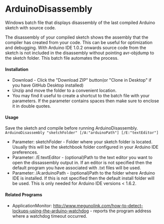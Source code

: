 # ArduinoDisassembly
Windows batch file that displays disassembly of the last compiled Arduino sketch with source code.

The disassembly of your compiled sketch shows the assembly that the compiler has created from your code. This can be useful for optimization and debugging. With Arduino IDE 1.0.2 onwards source code from the sketch is not included in the disassembly without pointing avr-objdump to the sketch folder. This batch file automates the process.

#### Installation
- Download - Click the "Download ZIP" button(or "Clone in Desktop" if you have GitHub Desktop installed)
- Unzip and move the folder to a convenient location.
- You may find it useful to create a shortcut to the batch file with your parameters. If the parameter contains spaces then make sure to enclose it in double quotes.

#### Usage
Save the sketch and compile before running ArduinoDisassembly.  
`ArduinoDisassembly "sketchFolder" [/A:"arduinoPath"] [/E:"textEditor"]`
- Parameter: sketchFolder - Folder where your sketch folder is located. Usually this will be the sketchbook folder configured in your Arduino IDE preferences.
- Parameter: /E:textEditor - (optional)Path to the text editor you want to open the dissassembly output in. If an editor is not specified then the default program you have associated with .txt files will be used.
- Parameter: /A:arduinoPath	- (optional)Path to the folder where Arduino IDE is installed. If this is not specified then the default install folder will be used. This is only needed for Arduino IDE versions < 1.6.2.

#### Related Programs
- ApplicationMonitor: http://www.megunolink.com/how-to-detect-lockups-using-the-arduino-watchdog - reports the program address where a watchdog timeout occurred.